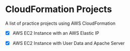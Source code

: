 # CloudFormation Projects
A list of practice projects using AWS CloudFormation

- [x] AWS EC2 Instance with an AWS Elastic IP
- [x] AWS EC2 Instance with User Data and Apache Server

